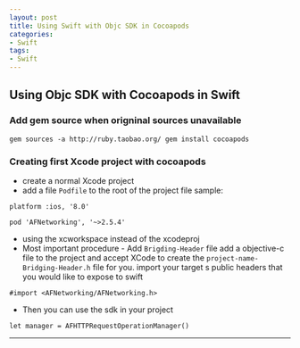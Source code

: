 ```yaml
---
layout: post
title: Using Swift with Objc SDK in Cocoapods
categories:
- Swift
tags:
- Swift
---
```


     
	 
## Using Objc SDK with Cocoapods in Swift
### Add gem source when origninal sources unavailable
`gem sources -a http://ruby.taobao.org/
gem install cocoapods`

### Creating first Xcode project with cocoapods
* create a normal Xcode project
* add a file `Podfile` to the root of the project
 file sample: 
 
`platform :ios, '8.0'`

`pod 'AFNetworking', '~>2.5.4'`
* using the xcworkspace instead of the xcodeproj
* Most important procedure - Add `Brigding-Header` file
add a objective-c file to the project and accept XCode to create the `project-name-Bridging-Header.h` file for you.
import your target s public headers that you would like to expose to swift 
 
`#import <AFNetworking/AFNetworking.h>`
* Then you can use the sdk in your project 

`let manager = AFHTTPRequestOperationManager()`

----
